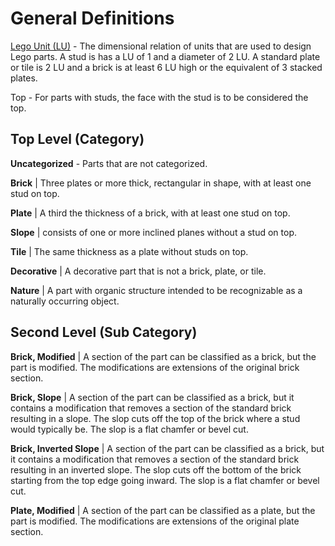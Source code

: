 # General Definitions

[Lego Unit (LU)](https://www.designreview.byu.edu/collections/the-lego-brick) - The dimensional relation of units that are used to design Lego parts. A stud is has a LU of 1 and a diameter of 2 LU. A standard plate or tile is 2 LU and a brick is at least 6 LU high or the equivalent of 3 stacked plates.

Top - For parts with studs, the face with the stud is to be considered the top.

## Top Level (Category)

**Uncategorized** - Parts that are not categorized.

**Brick** | Three plates or more thick, rectangular in shape, with at least one stud on top.

**Plate** | A third the thickness of a brick, with at least one stud on top.

**Slope** | consists of one or more inclined planes without a stud on top.

**Tile** | The same thickness as a plate without studs on top.

**Decorative** | A decorative part that is not a brick, plate, or tile.

**Nature** | A part with organic structure intended to be recognizable as a naturally occurring object.

## Second Level (Sub Category)

**Brick, Modified** | A section of the part can be classified as a brick, but the part is modified. The modifications are extensions of the original brick section.

**Brick, Slope** | A section of the part can be classified as a brick, but it contains a modification that removes a section of the standard brick resulting in a slope. The slop cuts off the top of the brick where a stud would typically be. The slop is a flat chamfer or bevel cut.

**Brick, Inverted Slope** | A section of the part can be classified as a brick, but it contains a modification that removes a section of the standard brick resulting in an inverted slope. The slop cuts off the bottom of the brick starting from the top edge going inward. The slop is a flat chamfer or bevel cut.

**Plate, Modified** | A section of the part can be classified as a plate, but the part is modified. The modifications are extensions of the original plate section.
